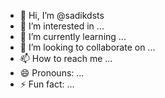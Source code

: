 - 👋 Hi, I’m @sadikdsts
- 👀 I’m interested in ...
- 🌱 I’m currently learning ...
- 💞️ I’m looking to collaborate on ...
- 📫 How to reach me ...
- 😄 Pronouns: ...
- ⚡ Fun fact: ...

<!---
sadikdsts/sadikdsts is a ✨ special ✨ repository because its `README.md` (this file) appears on your GitHub profile.
You can click the Preview link to take a look at your changes.
--->
